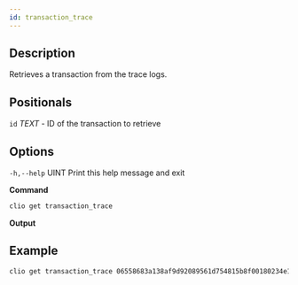 ```yaml
---
id: transaction_trace
---
```


## Description

Retrieves a transaction from the trace logs.

## Positionals

`id` _TEXT_ - ID of the transaction to retrieve

## Options

`-h,--help` UINT        Print this help message and exit

**Command**

```sh
clio get transaction_trace
```

**Output**

## Example

```sh
clio get transaction_trace 06558683a138af9d92089561d754815b8f00180234e1903f7acc16433ceae035
```
